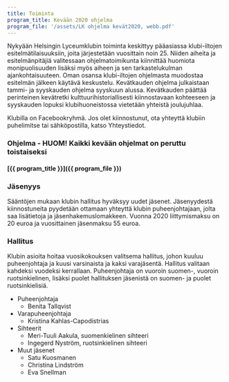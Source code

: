 ```yaml
---
title: Toiminta
program_title: Kevään 2020 ohjelma
program_file: '/assets/LK ohjelma kevät2020, webb.pdf'
---
```

Nykyään Helsingin Lyceumklubin toiminta keskittyy pääasiassa klubi-iltojen esitelmätilaisuuksiin, joita järjestetään vuosittain noin 25. Niiden aiheita ja esitelmänpitäjiä valitessaan ohjelmatoimikunta kiinnittää huomiota monipuolisuuden lisäksi myös aiheen ja sen tarkastelukulman ajankohtaisuuteen. Oman osansa klubi-iltojen ohjelmasta muodostaa esitelmän jälkeen käytävä keskustelu. Kevätkauden ohjelma julkaistaan tammi- ja syyskauden ohjelma syyskuun alussa. Kevätkauden päättää perinteinen kevätretki kulttuurihistoriallisesti kiinnostavaan kohteeseen ja syyskauden lopuksi klubihuoneistossa vietetään yhteistä joulujuhlaa.

Klubilla on Facebookryhmä. Jos olet kiinnostunut, ota yhteyttä klubiin puhelimitse tai sähköpostilla, katso Yhteystiedot.

<h3 id="program">Ohjelma - HUOM! Kaikki kevään ohjelmat on peruttu toistaiseksi</h3>

#### [{{ program_title }}]({{ program_file }})

<h3 id="membership">Jäsenyys</h3>

Sääntöjen mukaan klubin hallitus hyväksyy uudet jäsenet. Jäsenyydestä kiinnostuneita pyydetään ottamaan yhteyttä klubin puheenjohtajaan, jolta saa lisätietoja ja jäsenhakemuslomakkeen. Vuonna 2020  liittymismaksu on 20 euroa ja vuosittainen jäsenmaksu 55 euroa.

<h3 id="administration">Hallitus</h3>

Klubin asioita hoitaa vuosikokouksen valitsema hallitus, johon kuuluu puheenjohtaja ja kuusi varsinaista ja kaksi varajäsentä. Hallitus valitaan kahdeksi vuodeksi kerrallaan. Puheenjohtaja on vuoroin suomen-, vuoroin ruotsinkielinen, lisäksi puolet hallituksen jäsenistä on suomen- ja puolet ruotsinkielisiä.

* Puheenjohtaja
  * Benita Tallqvist
* Varapuheenjohtaja
  * Kristina Kahlas-Capodistrias
* Sihteerit
  * Meri-Tuuli Aakula, suomenkielinen sihteeri
  * Ingegerd Nyström, ruotsinkielinen sihteeri
* Muut jäsenet
  * Satu Kuosmanen
  * Christina Lindström
  * Eva Snellman
